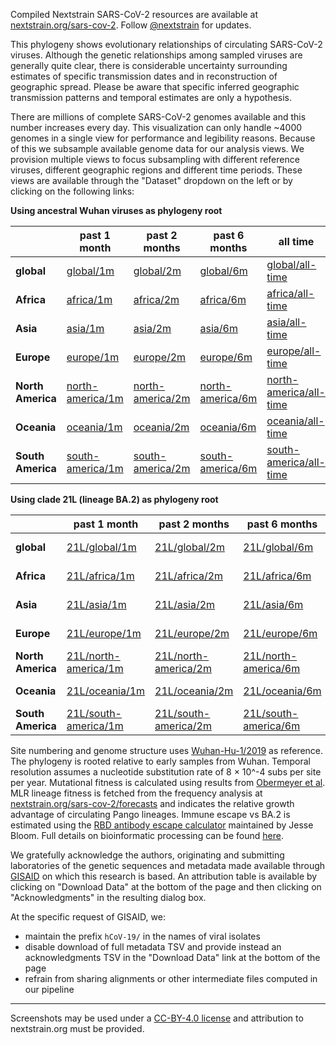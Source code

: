 Compiled Nextstrain SARS-CoV-2 resources are available at [nextstrain.org/sars-cov-2](https://nextstrain.org/sars-cov-2/). Follow [@nextstrain](https://twitter.com/nextstrain) for updates.

This phylogeny shows evolutionary relationships of circulating SARS-CoV-2 viruses. Although the genetic relationships among sampled viruses are generally quite clear, there is considerable uncertainty surrounding estimates of specific transmission dates and in reconstruction of geographic spread. Please be aware that specific inferred geographic transmission patterns and temporal estimates are only a hypothesis.

There are millions of complete SARS-CoV-2 genomes available and this number increases every day. This visualization can only handle ~4000 genomes in a single view for performance and legibility reasons. Because of this we subsample available genome data for our analysis views. We provision multiple views to focus subsampling with different reference viruses, different geographic regions and different time periods. These views are available through the "Dataset" dropdown on the left or by clicking on the following links:

**Using ancestral Wuhan viruses as phylogeny root**

&nbsp;            | past 1 month                                                               | past 2 months                                                              | past 6 months                                                              | all time
----------------- | -------------------------------------------------------------------------- | -------------------------------------------------------------------------- | -------------------------------------------------------------------------- | --------------------------------------------------------------------------------------
**global**        | [global/1m](/ncov/gisaid/global/1m)                                        | [global/2m](/ncov/gisaid/global/2m)                                        | [global/6m](/ncov/gisaid/global/6m)                                        | [global/all-time](/ncov/gisaid/global/all-time)                                        |
**Africa**        | [africa/1m](/ncov/gisaid/africa/1m?f_region=Africa)                        | [africa/2m](/ncov/gisaid/africa/2m?f_region=Africa)                        | [africa/6m](/ncov/gisaid/africa/6m?f_region=Africa)                        | [africa/all-time](/ncov/gisaid/africa/all-time?f_region=Africa)                        |
**Asia**          | [asia/1m](/ncov/gisaid/asia/1m?f_region=Asia)                              | [asia/2m](/ncov/gisaid/asia/2m?f_region=Asia)                              | [asia/6m](/ncov/gisaid/asia/6m?f_region=Asia)                              | [asia/all-time](/ncov/gisaid/asia/all-time?f_region=Asia)                              |
**Europe**        | [europe/1m](/ncov/gisaid/europe/1m?f_region=Europe)                        | [europe/2m](/ncov/gisaid/europe/2m?f_region=Europe)                        | [europe/6m](/ncov/gisaid/europe/6m?f_region=Europe)                        | [europe/all-time](/ncov/gisaid/europe/all-time?f_region=Europe)                        |
**North America** | [north-america/1m](/ncov/gisaid/north-america/1m?f_region=North%20America) | [north-america/2m](/ncov/gisaid/north-america/2m?f_region=North%20America) | [north-america/6m](/ncov/gisaid/north-america/6m?f_region=North%20America) | [north-america/all-time](/ncov/gisaid/north-america/all-time?f_region=North%20America) |
**Oceania**       | [oceania/1m](/ncov/gisaid/oceania/1m?f_region=Oceania)                     | [oceania/2m](/ncov/gisaid/oceania/2m?f_region=Oceania)                     | [oceania/6m](/ncov/gisaid/oceania/6m?f_region=Oceania)                     | [oceania/all-time](/ncov/gisaid/oceania/all-time?f_region=Oceania)                     |
**South America** | [south-america/1m](/ncov/gisaid/south-america/1m?f_region=South%20America) | [south-america/2m](/ncov/gisaid/south-america/2m?f_region=South%20America) | [south-america/6m](/ncov/gisaid/south-america/6m?f_region=South%20America) | [south-america/all-time](/ncov/gisaid/south-america/all-time?f_region=South%20America) |

**Using clade 21L (lineage BA.2) as phylogeny root**

&nbsp;            | past 1 month                                                                       | past 2 months                                                                      | past 6 months                                                                      | all time
----------------- | ---------------------------------------------------------------------------------- | ---------------------------------------------------------------------------------- | ---------------------------------------------------------------------------------- | ----------------------------------------------------------------------------------------------
**global**        | [21L/global/1m](/ncov/gisaid/21L/global/1m)                                        | [21L/global/2m](/ncov/gisaid/21L/global/2m)                                        | [21L/global/6m](/ncov/gisaid/21L/global/6m)                                        | [21L/global/all-time](/ncov/gisaid/21L/global/all-time)                                        |
**Africa**        | [21L/africa/1m](/ncov/gisaid/21L/africa/1m?f_region=Africa)                        | [21L/africa/2m](/ncov/gisaid/21L/africa/2m?f_region=Africa)                        | [21L/africa/6m](/ncov/gisaid/21L/africa/6m?f_region=Africa)                        | [21L/africa/all-time](/ncov/gisaid/21L/africa/all-time?f_region=Africa)                        |
**Asia**          | [21L/asia/1m](/ncov/gisaid/21L/asia/1m?f_region=Asia)                              | [21L/asia/2m](/ncov/gisaid/21L/asia/2m?f_region=Asia)                              | [21L/asia/6m](/ncov/gisaid/21L/asia/6m?f_region=Asia)                              | [21L/asia/all-time](/ncov/gisaid/21L/asia/all-time?f_region=Asia)                              |
**Europe**        | [21L/europe/1m](/ncov/gisaid/21L/europe/1m?f_region=Europe)                        | [21L/europe/2m](/ncov/gisaid/21L/europe/2m?f_region=Europe)                        | [21L/europe/6m](/ncov/gisaid/21L/europe/6m?f_region=Europe)                        | [21L/europe/all-time](/ncov/gisaid/21L/europe/all-time?f_region=Europe)                        |
**North America** | [21L/north-america/1m](/ncov/gisaid/21L/north-america/1m?f_region=North%20America) | [21L/north-america/2m](/ncov/gisaid/21L/north-america/2m?f_region=North%20America) | [21L/north-america/6m](/ncov/gisaid/21L/north-america/6m?f_region=North%20America) | [21L/north-america/all-time](/ncov/gisaid/21L/north-america/all-time?f_region=North%20America) |
**Oceania**       | [21L/oceania/1m](/ncov/gisaid/21L/oceania/1m?f_region=Oceania)                     | [21L/oceania/2m](/ncov/gisaid/21L/oceania/2m?f_region=Oceania)                     | [21L/oceania/6m](/ncov/gisaid/21L/oceania/6m?f_region=Oceania)                     | [21L/oceania/all-time](/ncov/gisaid/21L/oceania/all-time?f_region=Oceania)                     |
**South America** | [21L/south-america/1m](/ncov/gisaid/21L/south-america/1m?f_region=South%20America) | [21L/south-america/2m](/ncov/gisaid/21L/south-america/2m?f_region=South%20America) | [21L/south-america/6m](/ncov/gisaid/21L/south-america/6m?f_region=South%20America) | [21L/south-america/all-time](/ncov/gisaid/21L/south-america/all-time?f_region=South%20America) |

Site numbering and genome structure uses [Wuhan-Hu-1/2019](https://www.ncbi.nlm.nih.gov/nuccore/MN908947) as reference. The phylogeny is rooted relative to early samples from Wuhan. Temporal resolution assumes a nucleotide substitution rate of 8 &times; 10^-4 subs per site per year. Mutational fitness is calculated using results from [Obermeyer et al](https://doi.org/10.1126/science.abm1208). MLR lineage fitness is fetched from the frequency analysis at [nextstrain.org/sars-cov-2/forecasts](https://nextstrain.org/sars-cov-2/forecasts) and indicates the relative growth advantage of circulating Pango lineages. Immune escape vs BA.2 is estimated using the [RBD antibody escape calculator](https://jbloomlab.github.io/SARS2-RBD-escape-calc/) maintained by Jesse Bloom. Full details on bioinformatic processing can be found [here](https://github.com/nextstrain/ncov).

We gratefully acknowledge the authors, originating and submitting laboratories of the genetic sequences and metadata made available through [GISAID](https://gisaid.org) on which this research is based. An attribution table is available by clicking on "Download Data" at the bottom of the page and then clicking on "Acknowledgments" in the resulting dialog box.

At the specific request of GISAID, we:
 - maintain the prefix `hCoV-19/` in the names of viral isolates
 - disable download of full metadata TSV and provide instead an acknowledgments TSV in the "Download Data" link at the bottom of the page
 - refrain from sharing alignments or other intermediate files computed in our pipeline

---

Screenshots may be used under a [CC-BY-4.0 license](https://creativecommons.org/licenses/by/4.0/) and attribution to nextstrain.org must be provided.
